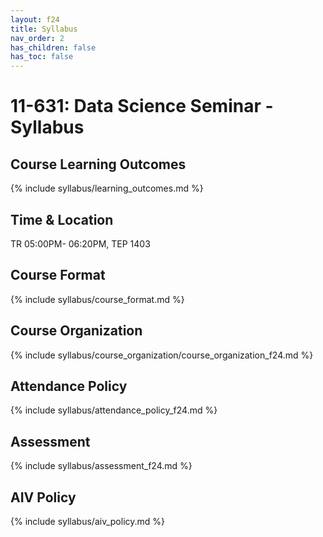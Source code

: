```yaml
---
layout: f24
title: Syllabus
nav_order: 2
has_children: false
has_toc: false
---
```


# 11-631:  Data Science Seminar - Syllabus

## Course Learning Outcomes

{% include syllabus/learning_outcomes.md %}

## Time & Location

TR 05:00PM- 06:20PM, TEP 1403

## Course Format

{% include syllabus/course_format.md %}

## Course Organization

{% include syllabus/course_organization/course_organization_f24.md %}

## Attendance Policy

{% include syllabus/attendance_policy_f24.md %}

## Assessment

{% include syllabus/assessment_f24.md %}

## AIV Policy

{% include syllabus/aiv_policy.md %}